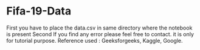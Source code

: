 # Fifa-19-Data
First you have to place the data.csv in same directory where the notebook is present
Second If you find any error please feel free to contact.
it is only for tutorial purpose.
Reference used : Geeksforgeeks, Kaggle, Google.
